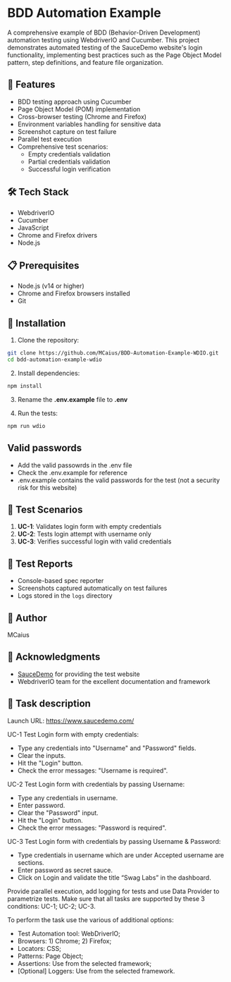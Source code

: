 
# BDD Automation Example

A comprehensive example of BDD (Behavior-Driven Development) automation testing using WebdriverIO and Cucumber. This project demonstrates automated testing of the SauceDemo website's login functionality, implementing best practices such as the Page Object Model pattern, step definitions, and feature file organization.

## 🚀 Features

- BDD testing approach using Cucumber
- Page Object Model (POM) implementation
- Cross-browser testing (Chrome and Firefox)
- Environment variables handling for sensitive data
- Screenshot capture on test failure
- Parallel test execution
- Comprehensive test scenarios:
  - Empty credentials validation
  - Partial credentials validation
  - Successful login verification

## 🛠️ Tech Stack

- WebdriverIO
- Cucumber
- JavaScript
- Chrome and Firefox drivers
- Node.js

## 📋 Prerequisites

- Node.js (v14 or higher)
- Chrome and Firefox browsers installed
- Git

## 🔧 Installation

1. Clone the repository:

```bash
git clone https://github.com/MCaius/BDD-Automation-Example-WDIO.git
cd bdd-automation-example-wdio
```

2. Install dependencies:

```bash
npm install
```

3. Rename the **.env.example** file to **.env**
  
4. Run the tests:

```bash
npm run wdio
```         
## Valid passwords
- Add the valid passowrds in the .env file
- Check the .env.example for reference
- .env.example contains the valid passwords for the test (not a security risk for this website)


## 🧪 Test Scenarios

1. **UC-1**: Validates login form with empty credentials
2. **UC-2**: Tests login attempt with username only
3. **UC-3**: Verifies successful login with valid credentials

## 📝 Test Reports

- Console-based spec reporter
- Screenshots captured automatically on test failures
- Logs stored in the `logs` directory


## 👤 Author
MCaius

## 🙏 Acknowledgments

- [SauceDemo](https://www.saucedemo.com/) for providing the test website
- WebdriverIO team for the excellent documentation and framework

## 📝 Task description

Launch URL: https://www.saucedemo.com/

UC-1 Test Login form with empty credentials:
- Type any credentials into "Username" and "Password" fields.
- Clear the inputs. 
- Hit the "Login" button.
- Check the error messages: "Username is required".


UC-2 Test Login form with credentials by passing Username:
- Type any credentials in username.
- Enter password.
- Clear the "Password" input.
- Hit the "Login" button.
- Check the error messages: "Password is required".


UC-3 Test Login form with credentials by passing Username & Password:
- Type credentials in username which are under Accepted username are sections.
- Enter password as secret sauce.
- Click on Login and validate the title “Swag Labs” in the dashboard.

Provide parallel execution, add logging for tests and use Data Provider to parametrize tests. 
Make sure that all tasks are supported by these 3 conditions: UC-1; UC-2; UC-3.


To perform the task use the various of additional options:
- Test Automation tool: WebDriverIO;
- Browsers: 1) Chrome; 2) Firefox;
- Locators: CSS;
- Patterns: Page Object;
- Assertions: Use from the selected framework;
- [Optional] Loggers: Use from the selected framework.


